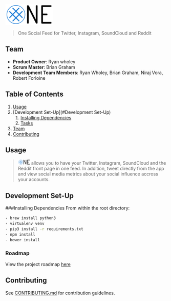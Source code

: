 <img src="/project/static/views/img/logo.png" height="64px"/>

> One Social Feed for Twitter, Instagram, SoundCloud and Reddit

## Team

  - __Product Owner__: Ryan wholey
  - __Scrum Master__: Brian Graham
  - __Development Team Members__: Ryan Wholey, Brian Graham, Niraj Vora, Robert Forloine

## Table of Contents

1. [Usage](#Usage)
1. [Development Set-Up](#Development Set-Up)
    1. [Installing Dependencies](#installing-dependencies)
    1. [Tasks](#tasks)
1. [Team](#team)
1. [Contributing](#contributing)

## Usage

> <img src="/project/static/views/img/logo.png" height="16px" style="text-align: bottom"/> allows you to have your Twitter, Instagram, SoundCloud and the Reddit front page in one feed. In addition, tweet directly from the app and view social media metrics about your social influence accross your accounts.

## Development Set-Up

###Installing Dependencies
   From within the root directory:

```sh
- brew install python3
- virtualenv venv
- pip3 install -r requirements.txt
- npm install
- bower install
```

### Roadmap

View the project roadmap [here](https://github.com/JauntyManatee/one/issues)


## Contributing

See [CONTRIBUTING.md](CONTRIBUTING.md) for contribution guidelines.
